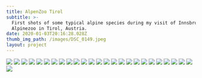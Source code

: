 ```yaml
---
title: AlpenZoo Tirol
subtitle: >-
  First shots of some typical alpine species during my visit of Innsbruck
  Alpinezoo in Tirol, Austria.
date: 2020-01-03T20:16:28.028Z
thumb_img_path: /images/DSC_0149.jpeg
layout: project
---
```

![](/images/DSC_0079.jpeg)
![](/images/DSC_0082.jpeg)
![](/images/DSC_0083.jpeg)
![](/images/DSC_0093.jpeg)
![](/images/DSC_0098.jpeg)
![](/images/DSC_0106.jpeg)
![](/images/DSC_0107.jpeg)
![](/images/DSC_0111.jpeg)
![](/images/DSC_0120.jpeg)
![](/images/DSC_0123.jpeg)
![](/images/DSC_0149.jpeg)
![](/images/DSC_0153.jpeg)
![](/images/DSC_0155.jpeg)
![](/images/DSC_0158.jpeg)
![](/images/DSC_0169.jpeg)
![](/images/DSC_0175.jpeg)
![](/images/DSC_0188.jpeg)
![](/images/DSC_0210.jpeg)
![](/images/DSC_0220.jpeg)
![](/images/DSC_0224.jpeg)
![](/images/DSC_0227.jpeg)
![](/images/DSC_0236.jpeg)
![](/images/DSC_0243.jpeg)
![](/images/DSC_0266.jpeg)
![](/images/DSC_0285.jpeg)
![](/images/DSC_0289.jpeg)
